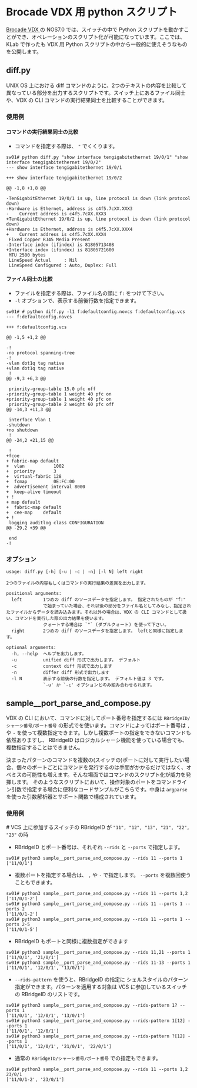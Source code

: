 # Brocade VDX 用 python スクリプト
[Brocade VDX ](http://www.brocade.com/ja/products-services/switches/data-center-switches/vdx-6740-switches.html)の NOS7.0 では、スイッチの中で Python スクリプトを動かすことができ、オペレーションのスクリプト化が可能になっています。ここでは、KLab で作ったも VDX 用 Python スクリプトの中から一般的に使えそうなものを公開します。

## diff.py
UNIX OS 上における diff コマンドのように、2つのテキストの内容を比較して異なっている部分を出力するスクリプトです。スイッチ上にあるファイル同士や、VDX の CLI コマンドの実行結果同士を比較することができます。

### 使用例
#### コマンドの実行結果同士の比較
* コマンドを指定する際は、 `"` でくくります。

```
sw01# python diff.py "show interface tengigabitethernet 19/0/1" "show interface tengigabitethernet 19/0/2"
--- show interface tengigabitethernet 19/0/1

+++ show interface tengigabitethernet 19/0/2

@@ -1,8 +1,8 @@

-TenGigabitEthernet 19/0/1 is up, line protocol is down (link protocol down)
-Hardware is Ethernet, address is c4f5.7cXX.XXX3
-    Current address is c4f5.7cXX.XXX3
+TenGigabitEthernet 19/0/2 is up, line protocol is down (link protocol down)
+Hardware is Ethernet, address is c4f5.7cXX.XXX4
+    Current address is c4f5.7cXX.XXX4
 Fixed Copper RJ45 Media Present
-Interface index (ifindex) is 81805713408
+Interface index (ifindex) is 81805721600
 MTU 2500 bytes
 LineSpeed Actual     : Nil
 LineSpeed Configured : Auto, Duplex: Full
```

#### ファイル同士の比較
* ファイルを指定する際は、ファイル名の頭に `f:` をつけて下さい。
* `-l` オプションで、表示する前後行数を指定できます。

```
sw01# # python diff.py -l1 f:defaultconfig.novcs f:defaultconfig.vcs                                        --- f:defaultconfig.novcs

+++ f:defaultconfig.vcs

@@ -1,5 +1,2 @@

-!
-no protocol spanning-tree
-!
-vlan dot1q tag native     
+vlan dot1q tag native
 !
@@ -9,3 +6,3 @@

 priority-group-table 15.0 pfc off
-priority-group-table 1 weight 40 pfc on
+priority-group-table 1 weight 40 pfc on
 priority-group-table 2 weight 60 pfc off
@@ -14,3 +11,3 @@

 interface Vlan 1
-shutdown
+no shutdown
 !
@@ -24,2 +21,15 @@

 !
+fcoe
+ fabric-map default
+  vlan           1002
+  priority       3
+  virtual-fabric 128
+  fcmap          0E:FC:00
+  advertisement interval 8000
+  keep-alive timeout
+ !                               
+ map default
+  fabric-map default
+  cee-map    default
+ !
 logging auditlog class CONFIGURATION
@@ -29,2 +39 @@

 end
-!
```

### オプション
```
usage: diff.py [-h] [-u | -c | -n] [-l N] left right

2つのファイルの内容もしくはコマンドの実行結果の差異を出力します。

positional arguments:
  left        1つめの diff のソースデータを指定します。 指定されたものが "f:"
              で始まっていた場合、それ以後の部分をファイル名としてみなし、指定されたファイルからデータを読み込みます。それ以外の場合は、VDX の CLI コマンドとして扱い、コマンドを実行した際の出力結果を使います。
              クォートする場合は `"` (ダブルクォート) を使って下さい。
  right       2つめの diff のソースデータを指定します。 leftと同様に指定します。

optional arguments:
  -h, --help  ヘルプを出力します。
  -u          unified diff 形式で出力します。 デフォルト
  -c          context diff 形式で出力します
  -n          differ diff 形式で出力します
  -l N        表示する前後の行数を指定します。 デフォルト値は 3 です。
              `-u' か `-c' オプションとのみ組み合わせられます。
```

## sample__port_parse_and_compose.py
VDX の CLI において、コマンドに対してポート番号を指定するには `RBridgeID/シャーシ番号/ポート番号` の形式でを使います。コマンドによってはポート番号は `,` や `-` を使って複数指定できます。しかし複数ポートの指定をできないコマンドも依然ありますし、 RBridgeID はロジカルシャーシ機能を使っている場合でも、複数指定することはできません。

決まったパターンのコマンドを複数の(スイッチの)ポートに対して実行したい場合、個々のポートごとにコマンドを発行するのは手間がかかるだけではなく、オペミスの可能性も増えます。そんな場面ではコマンドのスクリプト化が威力を発揮します。
そのようなスクリプトにおいて、操作対象のポートをコマンドライン引数で指定する場合に便利なコードサンプルがこちらです。中身は `argparse` を使った引数解析器とサポート関数で構成されています。

### 使用例
\# VCS 上に参加するスイッチの RBridgeID が `"11", "12", "13", "21", "22", "23"` の時

* RBridgeID とポート番号は、それぞれ `--rids` と `--ports` で指定します。
```
sw01# python3 sample__port_parse_and_compose.py --rids 11 --ports 1
['11/0/1']
```
* 複数ポートを指定する場合は、 `,` や `-` で指定します。 `--ports` を複数回使うこともできます。
```
sw01# python3 sample__port_parse_and_compose.py --rids 11 --ports 1,2
['11/0/1-2']
sw01# python3 sample__port_parse_and_compose.py --rids 11 --ports 1 --ports 2
['11/0/1-2']
sw01# python3 sample__port_parse_and_compose.py --rids 11 --ports 1 --ports 2-5
['11/0/1-5']
```
* RBridgeID もポートと同様に複数指定ができます
```
sw01# python3 sample__port_parse_and_compose.py --rids 11,21 --ports 1
['11/0/1', '21/0/1']
sw01# python3 sample__port_parse_and_compose.py --rids 11-13 --ports 1
['11/0/1', '12/0/1', '13/0/1']
```
* `--rids-pattern` を使うと、RBridgeID の指定に シェルスタイルのパターン指定ができます。パターンを適用する対象は VCS に参加しているスイッチの RBridgeID のリストです。
```
sw01# python3 sample__port_parse_and_compose.py --rids-pattern 1? --ports 1
['11/0/1', '12/0/1', '13/0/1']
sw01# python3 sample__port_parse_and_compose.py --rids-pattern 1[12] --ports 1
['11/0/1', '12/0/1']
sw01# python3 sample__port_parse_and_compose.py --rids-pattern ?[12] --ports 1
['11/0/1', '12/0/1', '21/0/1', '22/0/1']
```
* 通常の `RBridgeID/シャーシ番号/ポート番号` での指定もできます。
```
sw01# python3 sample__port_parse_and_compose.py --rids 11 --ports 1,2 23/0/1
['11/0/1-2', '23/0/1']
```
